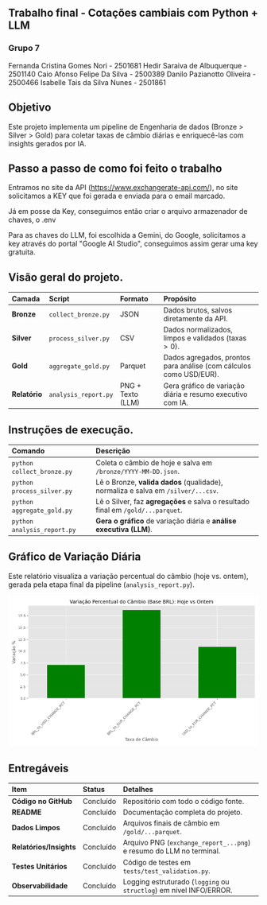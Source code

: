 ## Trabalho final - Cotações cambiais com Python + LLM

### Grupo 7
Fernanda Cristina Gomes Nori - 2501681
Hedir Saraiva de Albuquerque - 2501140
Caio Afonso Felipe Da Silva - 2500389
Danilo Pazianotto Oliveira - 2500466
Isabelle Tais da Silva Nunes - 2501861


## Objetivo
Este projeto implementa um pipeline de Engenharia de dados (Bronze > Silver > Gold) para coletar taxas de câmbio diárias e enriquecê-las com insights gerados por IA.

## Passo a passo de como foi feito o trabalho

Entramos no site da API (https://www.exchangerate-api.com/), no site solicitamos a KEY que foi gerada e enviada para o email marcado.

Já em posse da Key, conseguimos então criar o arquivo armazenador de chaves, o .env

Para as chaves do LLM, foi escolhida a Gemini, do Google, solicitamos a key através do portal "Google AI Studio", conseguimos assim gerar uma key gratuita.

## Visão geral do projeto.
| Camada        | Script               | Formato           | Propósito                                                          |
| :------------ | :------------------- | :---------------- | :----------------------------------------------------------------- |
| **Bronze**    | `collect_bronze.py`  | JSON              | Dados brutos, salvos diretamente da API.                           |
| **Silver**    | `process_silver.py`  | CSV               | Dados normalizados, limpos e validados (taxas $> 0$).              |
| **Gold**      | `aggregate_gold.py`  | Parquet           | Dados agregados, prontos para análise (com cálculos como USD/EUR). |
| **Relatório** | `analysis_report.py` | PNG + Texto (LLM) | Gera gráfico de variação diária e resumo executivo com IA.         |

## Instruções de execução.
| Comando                     | Descrição                                                                         |
| :-------------------------- | :-------------------------------------------------------------------------------- |
| `python collect_bronze.py`  | Coleta o câmbio de hoje e salva em `/bronze/YYYY-MM-DD.json`.                     |
| `python process_silver.py`  | Lê o Bronze, **valida dados** (qualidade), normaliza e salva em `/silver/...csv`. |
| `python aggregate_gold.py`  | Lê o Silver, faz **agregações** e salva o resultado final em `/gold/...parquet`.  |
| `python analysis_report.py` | **Gera o gráfico** de variação diária e **análise executiva (LLM)**.              |

## Gráfico de Variação Diária

Este relatório visualiza a variação percentual do câmbio (hoje vs. ontem), gerada pela etapa final da pipeline (`analysis_report.py`).

![Gráfico de Variação Percentual BRL vs Outras Moedas](exchange_report_20250930.png)

## Entregáveis
| Item                    | Status    | Detalhes                                                            |
| :---------------------- | :-------- | :------------------------------------------------------------------ |
| **Código no GitHub**    | Concluído | Repositório com todo o código fonte.                                |
| **README**              | Concluído | Documentação completa do projeto.                                   |
| **Dados Limpos**        | Concluído | Arquivos finais de câmbio em `/gold/...parquet`.                    |
| **Relatórios/Insights** | Concluído | Arquivo PNG (`exchange_report_...png`) e resumo do LLM no terminal. |
| **Testes Unitários**    | Concluído | Código de testes em `tests/test_validation.py`.                     |
| **Observabilidade**     | Concluído | Logging estruturado (`logging` ou `structlog`) em nível INFO/ERROR. |